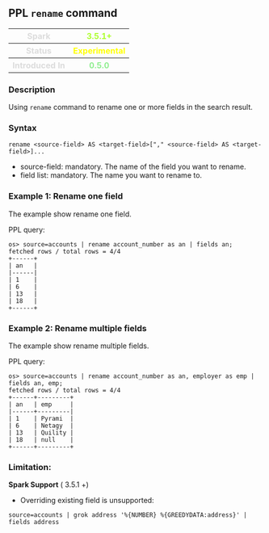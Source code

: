 ## PPL `rename` command


<table>
  <tr>
    <th style="color:gainsboro;">Spark</th>
    <th style="color:greenyellow;">3.5.1+ </th>
  </tr>
  <tr>
    <th style="color:gainsboro;">Status</th>
    <th style="color:yellow;">Experimental</th>
  </tr>
  <tr>
    <th style="color:gainsboro;">Introduced In</th>
    <th style="color:lightgreen;">0.5.0</th>
  </tr>
</table>


### Description
Using ``rename`` command to rename one or more fields in the search result.


### Syntax
`rename <source-field> AS <target-field>["," <source-field> AS <target-field>]...`

* source-field: mandatory. The name of the field you want to rename.
* field list: mandatory. The name you want to rename to.


### Example 1: Rename one field

The example show rename one field.

PPL query:

    os> source=accounts | rename account_number as an | fields an;
    fetched rows / total rows = 4/4
    +------+
    | an   |
    |------|
    | 1    |
    | 6    |
    | 13   |
    | 18   |
    +------+


### Example 2: Rename multiple fields

The example show rename multiple fields.

PPL query:

    os> source=accounts | rename account_number as an, employer as emp | fields an, emp;
    fetched rows / total rows = 4/4
    +------+---------+
    | an   | emp     |
    |------+---------|
    | 1    | Pyrami  |
    | 6    | Netagy  |
    | 13   | Quility |
    | 18   | null    |
    +------+---------+

### Limitation:

**Spark Support** ( 3.5.1 +)


- Overriding existing field is unsupported:

`source=accounts | grok address '%{NUMBER} %{GREEDYDATA:address}' | fields address`
